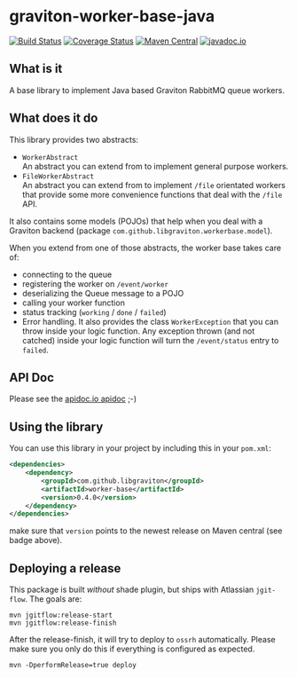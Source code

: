 # graviton-worker-base-java

[![Build Status](https://travis-ci.org/libgraviton/graviton-worker-base-java.svg?branch=develop)](https://travis-ci.org/libgraviton/graviton-worker-base-java) [![Coverage Status](https://coveralls.io/repos/libgraviton/graviton-worker-base-java/badge.svg?branch=develop&service=github)](https://coveralls.io/github/libgraviton/graviton-worker-base-java?branch=develop) [![Maven Central](https://maven-badges.herokuapp.com/maven-central/com.github.libgraviton/worker-base/badge.svg)](https://maven-badges.herokuapp.com/maven-central/com.github.libgraviton/worker-base) [![javadoc.io](https://javadocio-badges.herokuapp.com/com.github.libgraviton/worker-base/badge.svg)](https://javadocio-badges.herokuapp.com/com.github.libgraviton/worker-base) 

## What is it

A base library to implement Java based Graviton RabbitMQ queue workers. 

## What does it do

This library provides two abstracts:

* `WorkerAbstract`<br />An abstract you can extend from to implement general purpose workers.
* `FileWorkerAbstract`<br />An abstract you can extend from to implement `/file` orientated workers that provide some more convenience functions that deal with the `/file` API.

It also contains some models (POJOs) that help when you deal with a Graviton backend (package `com.github.libgraviton.workerbase.model`).

When you extend from one of those abstracts, the worker base takes care of:

* connecting to the queue
* registering the worker on `/event/worker`
* deserializing the Queue message to a POJO
* calling your worker function
* status tracking (`working` / `done` / `failed`)
* Error handling. It also provides the class `WorkerException` that you can throw inside your logic function. Any exception thrown (and not catched) inside your logic function will turn the `/event/status` entry to `failed`. 

## API Doc

Please see the [apidoc.io apidoc](http://www.javadoc.io/doc/com.github.libgraviton/worker-base) ;-)

## Using the library

You can use this library in your project by including this in your `pom.xml`:

```xml
<dependencies>
	<dependency>
		<groupId>com.github.libgraviton</groupId>
		<artifactId>worker-base</artifactId>
		<version>0.4.0</version>
	</dependency>
</dependencies>	
```

make sure that `version` points to the newest release on Maven central (see badge above).

## Deploying a release

This package is built *without* shade plugin, but ships with Atlassian `jgit-flow`. The goals are:

```
mvn jgitflow:release-start
mvn jgitflow:release-finish
```

After the release-finish, it will try to deploy to `ossrh` automatically. Please make sure you only do this if everything is configured as expected.

```
mvn -DperformRelease=true deploy
```